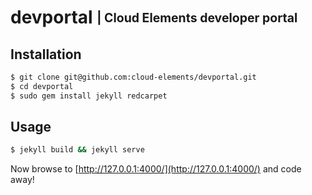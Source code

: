 # devportal <sub><sup>| Cloud Elements developer portal</sup></sub>

## Installation

```bash
$ git clone git@github.com:cloud-elements/devportal.git
$ cd devportal
$ sudo gem install jekyll redcarpet
```

## Usage

```bash
$ jekyll build && jekyll serve
```

Now browse to [http://127.0.0.1:4000/](http://127.0.0.1:4000/) and code away!
